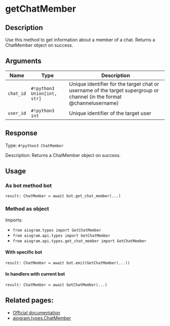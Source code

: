 # getChatMember

## Description

Use this method to get information about a member of a chat. Returns a ChatMember object on success.


## Arguments

| Name | Type | Description |
| - | - | - |
| `chat_id` | `#!python3 Union[int, str]` | Unique identifier for the target chat or username of the target supergroup or channel (in the format @channelusername) |
| `user_id` | `#!python3 int` | Unique identifier of the target user |



## Response

Type: `#!python3 ChatMember`

Description: Returns a ChatMember object on success.


## Usage


### As bot method bot

```python3
result: ChatMember = await bot.get_chat_member(...)
```

### Method as object

Imports:

- `from aiogram.types import GetChatMember`
- `from aiogram.api.types import GetChatMember`
- `from aiogram.api.types.get_chat_member import GetChatMember`


#### With specific bot
```python3
result: ChatMember = await bot.emit(GetChatMember(...))
```

#### In handlers with current bot
```python3
result: ChatMember = await GetChatMember(...)
```


## Related pages:

- [Official documentation](https://core.telegram.org/bots/api#getchatmember)
- [aiogram.types.ChatMember](../types/chat_member.md)
